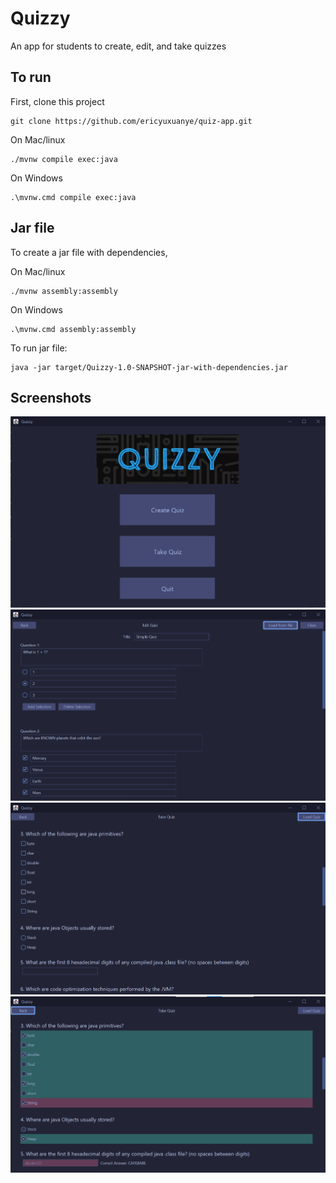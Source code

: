 # Quizzy
An app for students to create, edit, and take quizzes

## To run

First, clone this project
```
git clone https://github.com/ericyuxuanye/quiz-app.git
```
On Mac/linux
```
./mvnw compile exec:java
```
On Windows
```
.\mvnw.cmd compile exec:java
```

## Jar file

To create a jar file with dependencies,

On Mac/linux
```
./mvnw assembly:assembly
```
On Windows
```
.\mvnw.cmd assembly:assembly
```
To run jar file:

```
java -jar target/Quizzy-1.0-SNAPSHOT-jar-with-dependencies.jar
```

## Screenshots
![img.png](screenshots/img.png)
![img_1.png](screenshots/img_1.png)
![img_2.png](screenshots/img_2.png)
![img_3.png](screenshots/img_3.png)
